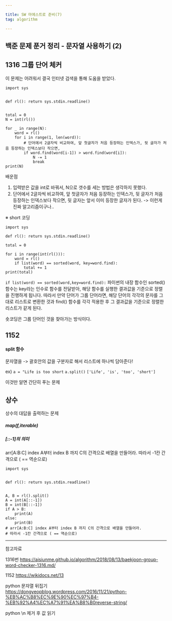```yaml
---

title: SW 마에스트로 준비(7)
tag: algorithm

---
```


## 백준 문제 푼거 정리 - 문자열 사용하기 (2)

## 1316 그룹 단어 체커

이 문제는 어려워서 결국 인터넷 검색을 통해 도움을 받았다.



```
import sys


def rl(): return sys.stdin.readline()


total = 0
N = int(rl())

for _ in range(N):
    word = rl()
    for i in range(1, len(word)):
        # 단어에서 2글자씩 비교하여, 앞 첫글자가 처음 등장하는 인덱스가, 뒷 글자가 처음 등장하는 인덱스보다 작으면,
        if word.find(word[i-1]) > word.find(word[i]):
            N -= 1
            break
print(N)

```

배운점

1. 입력받은 값을 int로 바꿔서, N으로 갯수를 세는 방법은 생각하지 못했다.
2. 단어에서 2글자씩 비교하여, 앞 첫글자가 처음 등장하는 인덱스가, 뒷 글자가 처음 등장하는 인덱스보다 작으면, 뒷 글자는 앞서 이미 등장한 글자가 된다. -> 이런게 진짜 알고리즘이구나..


※ short 코딩

```
import sys

def rl(): return sys.stdin.readline()

total = 0

for i in range(int(rl())):
    word = rl()
    if list(word) == sorted(word, key=word.find):
        total += 1
print(total)

```

`if list(word) == sorted(word,key=word.find):`
파이썬의 내장 함수인 sorted() 함수는 key라는 인수로 함수를 전달받아, 해당 함수를 실행한 결과값을 기준으로 정렬을 진행하게 됩니다.
따라서 만약 단어가 그룹 단어라면, 해당 단어의 각각의 문자를 그대로 리스트로 변환한 것과 find() 함수를 각각 적용한 후 그 결과값을 기준으로 정렬한 리스트가 같게 된다.

숏코딩은 그룹 단어인 것을 찾아가는 방식이다.

## 1152

#### split 함수

문자열을 -> 괄호안의 값을 구분자로 해서 리스트에 하나씩 담아준다!

ex) `a = "Life is too short` 
`a.split()`
`['Life', 'is', 'too', 'short']`

이것만 알면 간단히 푸는 문제

## 상수

상수의 대답을 출력하는 문제

##### map(f,iterable) 

##### [::-1]의 의미

arr[A:B:C] index A부터 index B 까지 C의 간격으로 배열을 만들어라.
따라서 -1칸 간격으로 ( == 역순으로)

```
import sys


def rl(): return sys.stdin.readline()


A, B = rl().split()
A = int(A[::-1])
B = int(B[::-1])
if A > B:
    print(A)
else:
    print(B)
# arr[A:B:C] index A부터 index B 까지 C의 간격으로 배열을 만들어라.
# 따라서 -1칸 간격으로 ( == 역순으로)

```










- - -
 
참고자료 

1316번 https://aisiunme.github.io/algorithm/2018/08/13/baekjoon-group-word-checker-1316.md/

1152
https://wikidocs.net/13

python 문자열 뒤집기
https://dongyeopblog.wordpress.com/2016/11/21/python-%EB%AC%B8%EC%9E%90%EC%97%B4-%EB%92%A4%EC%A7%91%EA%B8%B0reverse-string/

python \n 제거 후 값 읽기

